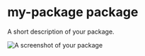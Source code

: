 # my-package package

A short description of your package.

![A screenshot of your package](https://github.com/Jonny-exe/my-package.js/blob/master/my-package/ezgif.com-video-to-gif.gif)
